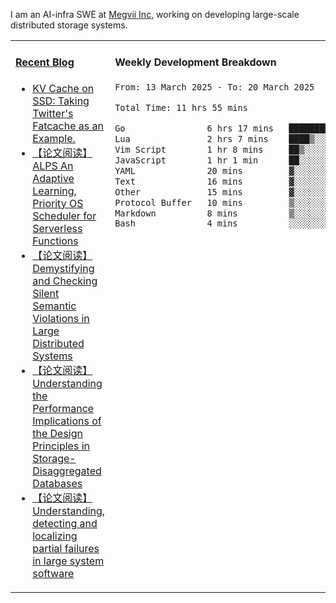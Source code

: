 I am an AI-infra SWE at [Megvii Inc](https://en.megvii.com/), working on developing large-scale distributed storage systems.

<table width="960px">
<tr>
<td valign="top" width="50%">

#### <a href="https://www.kongjun18.me" target="_blank">Recent Blog</a>

<!-- BLOG-POST-LIST:START -->
- [KV Cache on SSD: Taking Twitter&#39;s Fatcache as an Example.](https://kongjun18.github.io/posts/kv-cache-on-disk-taking-twitters-fatcache-as-an-example/)
- [【论文阅读】ALPS An Adaptive Learning, Priority OS Scheduler for Serverless Functions](https://kongjun18.github.io/posts/alps-an-adaptive-learning-priority-os-scheduler-for-serverless-functions/)
- [【论文阅读】Demystifying and Checking Silent Semantic Violations in Large Distributed Systems](https://kongjun18.github.io/posts/demystifying-and-checking-silent-semantic-violations-in-large-distributed-systems/)
- [【论文阅读】Understanding the Performance Implications of the Design Principles in Storage-Disaggregated Databases](https://kongjun18.github.io/posts/understanding-the-performance-implications-of-the-design-principles-in-storage-disaggregated-databases/)
- [【论文阅读】Understanding, detecting and localizing partial failures in large system software](https://kongjun18.github.io/posts/understanding-detecting-and-localizing-partial-failures-in-large-system-software/)
<!-- BLOG-POST-LIST:END -->

</td>
<td valign="top" width="50%">

#### Weekly Development Breakdown

<!--START_SECTION:waka-->

```txt
From: 13 March 2025 - To: 20 March 2025

Total Time: 11 hrs 55 mins

Go                6 hrs 17 mins   █████████████▒░░░░░░░░░░░   52.71 %
Lua               2 hrs 7 mins    ████▒░░░░░░░░░░░░░░░░░░░░   17.78 %
Vim Script        1 hr 8 mins     ██▒░░░░░░░░░░░░░░░░░░░░░░   09.62 %
JavaScript        1 hr 1 min      ██░░░░░░░░░░░░░░░░░░░░░░░   08.60 %
YAML              20 mins         ▓░░░░░░░░░░░░░░░░░░░░░░░░   02.81 %
Text              16 mins         ▓░░░░░░░░░░░░░░░░░░░░░░░░   02.32 %
Other             15 mins         ▓░░░░░░░░░░░░░░░░░░░░░░░░   02.23 %
Protocol Buffer   10 mins         ▒░░░░░░░░░░░░░░░░░░░░░░░░   01.43 %
Markdown          8 mins          ▒░░░░░░░░░░░░░░░░░░░░░░░░   01.20 %
Bash              4 mins          ░░░░░░░░░░░░░░░░░░░░░░░░░   00.58 %
```

<!--END_SECTION:waka-->
</td>
</tr>

</table>
